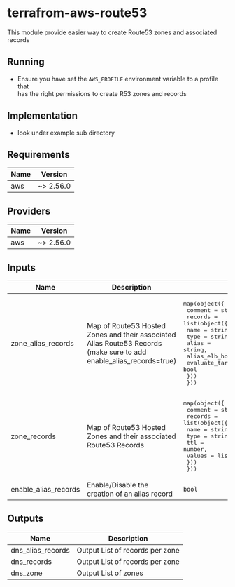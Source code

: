 # terrafrom-aws-route53

This module provide easier way to create Route53 zones and associated records

## Running

- Ensure you have set the `AWS_PROFILE` environment variable to a profile that  
  has the right permissions to create R53 zones and records

## Implementation
- look under example sub directory

## Requirements

| Name | Version |
|------|---------|
| aws | ~> 2.56.0 |

## Providers

| Name | Version |
|------|---------|
| aws | ~> 2.56.0 |

## Inputs

| Name | Description | Type | Default | Required |
|------|-------------|------|---------|:--------:|
| zone\_alias\_records | Map of Route53 Hosted Zones and their associated Alias Route53 Records (make sure to add enable\_alias\_records=true) | <pre>map(object({<br>    comment = string,<br>    records = list(object({<br>      name                   = string,<br>      type                   = string,<br>      alias                  = string,<br>      alias_elb_hosted_zone  = string<br>      evaluate_target_health = bool<br>    }))<br>  }))</pre> | n/a | yes |
| zone\_records | Map of Route53 Hosted Zones and their associated Route53 Records | <pre>map(object({<br>    comment = string,<br>    records = list(object({<br>      name   = string,<br>      type   = string,<br>      ttl    = number,<br>      values = list(string)<br>    }))<br>  }))</pre> | n/a | yes |
| enable\_alias\_records | Enable/Disable the creation of an alias record | `bool` | `false` | no |

## Outputs

| Name | Description |
|------|-------------|
| dns\_alias\_records | Output List of records per zone |
| dns\_records | Output List of records per zone |
| dns\_zone | Output List of zones |

